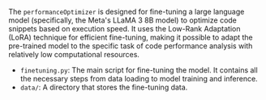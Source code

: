 The `performanceOptimizer`  is designed for fine-tuning a large language model (specifically, the Meta's LLaMA 3 8B model) to optimize code snippets based on execution speed. It uses the Low-Rank Adaptation (LoRA) technique for efficient fine-tuning, making it possible to adapt the pre-trained model to the specific task of code performance analysis with relatively low computational resources.

- `finetuning.py`: The main script for fine-tuning the model. It contains all the necessary steps from data loading to model training and inference.
- `data/`: A directory that stores the fine-tuning data. 